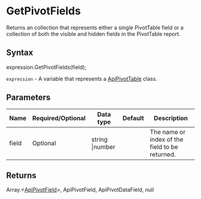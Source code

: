 # GetPivotFields

Returns an collection that represents either a single PivotTable fieldor a collection of both the visible and hidden fields in the PivotTable report.

## Syntax

expression.GetPivotFields(field);

`expression` - A variable that represents a [ApiPivotTable](../ApiPivotTable.md) class.

## Parameters

| **Name** | **Required/Optional** | **Data type** | **Default** | **Description** |
| ------------- | ------------- | ------------- | ------------- | ------------- |
| field | Optional | string &#124;number |  | The name or index of the field to be returned. |

## Returns

Array.<[ApiPivotField](../../ApiPivotField/ApiPivotField.md)>, ApiPivotField, ApiPivotDataField, null